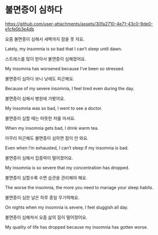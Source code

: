 # 불면증이 심하다

https://github.com/user-attachments/assets/30fa2710-4e71-43c0-9de0-e1cfe0b3e4db

요즘 불면증이 심해서 새벽까지 잠을 못 자요.

Lately, my insomnia is so bad that I can’t sleep until dawn.

스트레스를 많이 받아서 불면증이 심해졌어요.

My insomnia has worsened because I’ve been so stressed.

불면증이 심하다 보니 낮에도 피곤해요.

Because of my severe insomnia, I feel tired even during the day.

불면증이 심해서 병원에 가봤어요.

My insomnia was so bad, I went to see a doctor.

불면증이 심할 때는 따뜻한 차를 마셔요.

When my insomnia gets bad, I drink warm tea.

아무리 피곤해도 불면증이 심하면 잠이 안 와요.

Even when I’m exhausted, I can’t sleep if my insomnia is bad.

불면증이 심해서 집중력이 떨어졌어요.

My insomnia is so severe that my concentration has dropped.

불면증이 심할수록 수면 습관을 관리해야 해요.

The worse the insomnia, the more you need to manage your sleep habits.

불면증이 심한 날은 하루 종일 무기력해요.

On nights when my insomnia is severe, I feel sluggish all day.

불면증이 심해져서 요즘 삶의 질이 떨어졌어요.

My quality of life has dropped because my insomnia has gotten worse.
